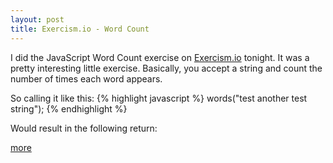 ```yaml
---
layout: post
title: Exercism.io - Word Count
---
```


I did the JavaScript Word Count exercise on [Exercism.io](http://exercism.io) tonight.  It was a pretty interesting
little exercise.  Basically, you accept a string and count the number of times each word appears.

So calling it like this:
{% highlight javascript %}
words("test another test string");
{% endhighlight %}

Would result in the following return:  

[more](http://mcculloughwebservices.com/2015/05/12/exercism-word-count/)
